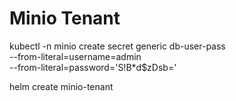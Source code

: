 # Minio Tenant


kubectl -n minio create secret generic db-user-pass \
    --from-literal=username=admin \
    --from-literal=password='S!B\*d$zDsb='

helm create minio-tenant
